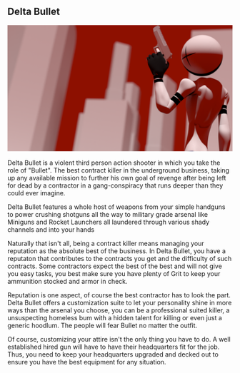 ## Delta Bullet

![Bullet plotting to take his city](https://github.com/Vaximous/DeltaBullet/blob/main/.src/design/db0001.png)

Delta Bullet is a violent third person action shooter in which you take the role of "Bullet". The best contract killer in the underground business, taking up any available mission to further his own goal of revenge after being left for dead by a contractor in a gang-conspiracy that runs deeper than they could ever imagine.

Delta Bullet features a whole host of weapons from your simple handguns to power crushing shotguns all the way to military grade arsenal like Miniguns and Rocket Launchers all laundered through various shady channels and into your hands

Naturally that isn't all, being a contract killer means managing your reputation as the absolute best of the business. In Delta Bullet, you have a reputaton that contributes to the contracts you get and the difficulty of such contracts. Some contractors expect the best of the best and will not give you easy tasks, you best make sure you have plenty of Grit to keep your ammunition stocked and armor in check.

Reputation is one aspect, of course the best contractor has to look the part. Delta Bullet offers a customization suite to let your personality shine in more ways than the arsenal you choose, you can be a professional suited killer, a unsuspecting homeless bum with a hidden talent for killing or even just a generic hoodlum. The people will fear Bullet no matter the outfit.

Of course, customizing your attire isn't the only thing you have to do. A well established hired gun will have to have their headquarters fit for the job. Thus, you need to keep your headquarters upgraded and decked out to ensure you have the best equipment for any situation. 

